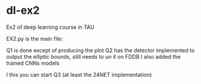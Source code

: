 # dl-ex2

Ex2 of deep learning course in TAU

EX2.py is the main file:

Q1 is done except of producing the plot
Q2 has the detector implemented to output the elliptic bounds, still needs to un it on FDDB
I also added the trained CNNs models

I this you can start Q3 (at least the 24NET implementation)
